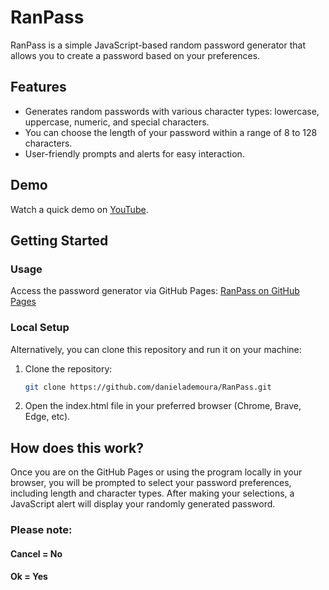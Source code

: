 # RanPass

RanPass is a simple JavaScript-based random password generator that allows you to create a password based on your preferences.

## Features

- Generates random passwords with various character types: lowercase, uppercase, numeric, and special characters.
- You can choose the length of your password within a range of 8 to 128 characters.
- User-friendly prompts and alerts for easy interaction.

## Demo

Watch a quick demo on [YouTube](https://youtu.be/I99W6cbvxIU).

## Getting Started

### Usage

Access the password generator via GitHub Pages: [RanPass on GitHub Pages](https://danielademoura.github.io/RanPass/)

### Local Setup

Alternatively, you can clone this repository and run it on your machine:

1. Clone the repository:

   ```bash
   git clone https://github.com/danielademoura/RanPass.git

2. Open the index.html file in your preferred browser (Chrome, Brave, Edge, etc).

## How does this work?
Once you are on the GitHub Pages or using the program locally in your browser, you will be prompted to select your password preferences, including length and character types. After making your selections, a JavaScript alert will display your randomly generated password.

### Please note:
#### Cancel = No
#### Ok = Yes

